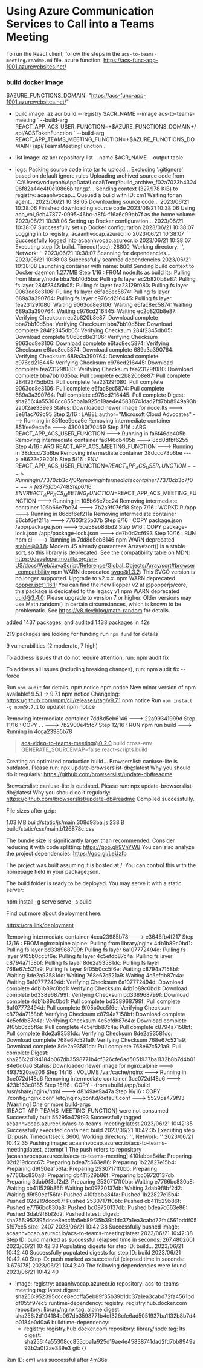 # Using Azure Communication Services to Call into a Teams Meeting

To run the React client, follow the steps in the `acs-to-teams-meeting/readme.md` file.
azure function: https://acs-func-app-1001.azurewebsites.net/

### build docker image
$AZURE_FUNCTIONS_DOMAIN="https://acs-func-app-1001.azurewebsites.net/"

- build image:
az acr build --registry $ACR_NAME --image acs-to-teams-meeting `
  --build-arg REACT_APP_ACS_USER_FUNCTION=+$AZURE_FUNCTIONS_DOMAIN+/api/ACSTokenFunction `
  --build-arg REACT_APP_TEAMS_MEETING_FUNCTION=+$AZURE_FUNCTIONS_DOMAIN+/api/TeamsMeetingFunction .

- list image:
az acr repository list --name $ACR_NAME --output table

- logs:
Packing source code into tar to upload...
Excluding '.gitignore' based on default ignore rules
Uploading archived source code from 'C:\Users\voduyanh\AppData\Local\Temp\build_archive_f02a7023b432496f82a44c4f0c10866b.tar.gz'...
Sending context (327.978 KiB) to registry: acaanhvocap...
Queued a build with ID: cm1
Waiting for an agent...
2023/06/21 10:38:05 Downloading source code...
2023/06/21 10:38:06 Finished downloading source code
2023/06/21 10:38:06 Using acb_vol_9cb47877-0995-46bc-a8f4-f16a6c99bb7f as the home volume
2023/06/21 10:38:06 Setting up Docker configuration...
2023/06/21 10:38:07 Successfully set up Docker configuration
2023/06/21 10:38:07 Logging in to registry: acaanhvocap.azurecr.io
2023/06/21 10:38:07 Successfully logged into acaanhvocap.azurecr.io
2023/06/21 10:38:07 Executing step ID: build. Timeout(sec): 28800, Working directory: '', Network: ''
2023/06/21 10:38:07 Scanning for dependencies...
2023/06/21 10:38:08 Successfully scanned dependencies
2023/06/21 10:38:08 Launching container with name: build
Sending build context to Docker daemon  1.277MB
Step 1/16 : FROM node:lts as build
lts: Pulling from library/node
bba7bb10d5ba: Pulling fs layer
ec2b820b8e87: Pulling fs layer
284f2345db05: Pulling fs layer
fea23129f080: Pulling fs layer
9063cd8e3106: Pulling fs layer
e6fac8ec5874: Pulling fs layer
689a3a390764: Pulling fs layer
c976cd216445: Pulling fs layer
fea23129f080: Waiting
9063cd8e3106: Waiting
e6fac8ec5874: Waiting
689a3a390764: Waiting
c976cd216445: Waiting
ec2b820b8e87: Verifying Checksum
ec2b820b8e87: Download complete
bba7bb10d5ba: Verifying Checksum
bba7bb10d5ba: Download complete
284f2345db05: Verifying Checksum
284f2345db05: Download complete
9063cd8e3106: Verifying Checksum
9063cd8e3106: Download complete
e6fac8ec5874: Verifying Checksum
e6fac8ec5874: Download complete
689a3a390764: Verifying Checksum
689a3a390764: Download complete
c976cd216445: Verifying Checksum
c976cd216445: Download complete
fea23129f080: Verifying Checksum
fea23129f080: Download complete
bba7bb10d5ba: Pull complete
ec2b820b8e87: Pull complete
284f2345db05: Pull complete
fea23129f080: Pull complete
9063cd8e3106: Pull complete
e6fac8ec5874: Pull complete
689a3a390764: Pull complete
c976cd216445: Pull complete
Digest: sha256:4a55308cc855cba1a925d19ae4e45838741dad2fd7bb8949a93b2a0f2ae339e3
Status: Downloaded newer image for node:lts
 ---> 8e81ac769c95
Step 2/16 : LABEL author="Microsoft Cloud Advocates"
 ---> Running in 851fee9eca6e
Removing intermediate container 851fee9eca6e
 ---> 430080f70469
Step 3/16 : ARG REACT_APP_ACS_USER_FUNCTION
 ---> Running in fa6f46db405b
Removing intermediate container fa6f46db405b
 ---> 8cd0dfbf6255
Step 4/16 : ARG REACT_APP_ACS_MEETING_FUNCTION
 ---> Running in 38dccc73b6be
Removing intermediate container 38dccc73b6be
 ---> e8622e29201b
Step 5/16 : ENV REACT_APP_ACS_USER_FUNCTION=$REACT_APP_ACS_USER_FUNCTION
 ---> Running in 77370cb3c7f0
Removing intermediate container 77370cb3c7f0
 ---> fe375fdb4748
Step 6/16 : ENV REACT_APP_ACS_MEETING_FUNCTION=$REACT_APP_ACS_MEETING_FUNCTION
 ---> Running in 105b66e7bc24
Removing intermediate container 105b66e7bc24
 ---> 7b2a9f076f18
Step 7/16 : WORKDIR /app
 ---> Running in 86cbf6ef211a
Removing intermediate container 86cbf6ef211a
 ---> 77603f25b37b
Step 8/16 : COPY package.json /app/package.json
 ---> 5ce58eb8dbd2
Step 9/16 : COPY package-lock.json /app/package-lock.json
 ---> de7b0d2cf693
Step 10/16 : RUN npm ci
 ---> Running in 7dd8d5eb6146
npm WARN deprecated stable@0.1.8: Modern JS already guarantees Array#sort() is a stable sort, so this library is deprecated. See the compatibility table on MDN: https://developer.mozilla.org/en-US/docs/Web/JavaScript/Reference/Global_Objects/Array/sort#browser_compatibility
npm WARN deprecated svgo@1.3.2: This SVGO version is no longer supported. Upgrade to v2.x.x.
npm WARN deprecated popper.js@1.16.1: You can find the new Popper v2 at @popperjs/core, this package is dedicated to the legacy v1
npm WARN deprecated uuid@3.4.0: Please upgrade  to version 7 or higher.  Older versions may use Math.random() in certain circumstances, which is known to be problematic.  See https://v8.dev/blog/math-random for details.


added 1437 packages, and audited 1438 packages in 42s

219 packages are looking for funding
  run `npm fund` for details

9 vulnerabilities (2 moderate, 7 high)

To address issues that do not require attention, run:
  npm audit fix

To address all issues (including breaking changes), run:
  npm audit fix --force

Run `npm audit` for details.
npm notice
npm notice New minor version of npm available! 9.5.1 -> 9.7.1
npm notice Changelog: <https://github.com/npm/cli/releases/tag/v9.7.1>
npm notice Run `npm install -g npm@9.7.1` to update!
npm notice

Removing intermediate container 7dd8d5eb6146
 ---> 22a99341999d
Step 11/16 : COPY . .
 ---> 7b2900e45fc7
Step 12/16 : RUN npm run build
 ---> Running in 4cca23985b78

> acs-video-to-teams-meeting@0.2.0 build
> cross-env GENERATE_SOURCEMAP=false react-scripts build

Creating an optimized production build...
Browserslist: caniuse-lite is outdated. Please run:
  npx update-browserslist-db@latest
  Why you should do it regularly: https://github.com/browserslist/update-db#readme

Browserslist: caniuse-lite is outdated. Please run:
  npx update-browserslist-db@latest
  Why you should do it regularly: https://github.com/browserslist/update-db#readme
Compiled successfully.

File sizes after gzip:

  1.03 MB  build/static/js/main.308d93ba.js
  238 B    build/static/css/main.b126878c.css

The bundle size is significantly larger than recommended.
Consider reducing it with code splitting: https://goo.gl/9VhYWB
You can also analyze the project dependencies: https://goo.gl/LeUzfb

The project was built assuming it is hosted at /.
You can control this with the homepage field in your package.json.

The build folder is ready to be deployed.
You may serve it with a static server:

  npm install -g serve
  serve -s build

Find out more about deployment here:

  https://cra.link/deployment

Removing intermediate container 4cca23985b78
 ---> e3646fb4f217
Step 13/16 : FROM nginx:alpine
alpine: Pulling from library/nginx
4db1b89c0bd1: Pulling fs layer
bd338968799f: Pulling fs layer
6a107772494d: Pulling fs layer
9f05b0cc5f6e: Pulling fs layer
4c5efdb87c4a: Pulling fs layer
c8794a7158bf: Pulling fs layer
8de2a93581dc: Pulling fs layer
768e67c521a9: Pulling fs layer
9f05b0cc5f6e: Waiting
c8794a7158bf: Waiting
8de2a93581dc: Waiting
768e67c521a9: Waiting
4c5efdb87c4a: Waiting
6a107772494d: Verifying Checksum
6a107772494d: Download complete
4db1b89c0bd1: Verifying Checksum
4db1b89c0bd1: Download complete
bd338968799f: Verifying Checksum
bd338968799f: Download complete
4db1b89c0bd1: Pull complete
bd338968799f: Pull complete
6a107772494d: Pull complete
9f05b0cc5f6e: Verifying Checksum
c8794a7158bf: Verifying Checksum
c8794a7158bf: Download complete
4c5efdb87c4a: Verifying Checksum
4c5efdb87c4a: Download complete
9f05b0cc5f6e: Pull complete
4c5efdb87c4a: Pull complete
c8794a7158bf: Pull complete
8de2a93581dc: Verifying Checksum
8de2a93581dc: Download complete
768e67c521a9: Verifying Checksum
768e67c521a9: Download complete
8de2a93581dc: Pull complete
768e67c521a9: Pull complete
Digest: sha256:2d194184b067db3598771b4cf326cfe6ad5051937ba1132b8b7d4b0184e0d0a6
Status: Downloaded newer image for nginx:alpine
 ---> 4937520ae206
Step 14/16 : VOLUME /var/cache/nginx
 ---> Running in 3ce072df48c6
Removing intermediate container 3ce072df48c6
 ---> 423b163c0185
Step 15/16 : COPY --from=build /app/build /usr/share/nginx/html
 ---> d8149ae9a47a
Step 16/16 : COPY ./config/nginx.conf /etc/nginx/conf.d/default.conf
 ---> 55295a479f93
[Warning] One or more build-args [REACT_APP_TEAMS_MEETING_FUNCTION] were not consumed
Successfully built 55295a479f93
Successfully tagged acaanhvocap.azurecr.io/acs-to-teams-meeting:latest
2023/06/21 10:42:35 Successfully executed container: build
2023/06/21 10:42:35 Executing step ID: push. Timeout(sec): 3600, Working directory: '', Network: ''
2023/06/21 10:42:35 Pushing image: acaanhvocap.azurecr.io/acs-to-teams-meeting:latest, attempt 1
The push refers to repository [acaanhvocap.azurecr.io/acs-to-teams-meeting]
410fabba84fa: Preparing
02d219dccc67: Preparing
bdea7c663e86: Preparing
1b22827e15b4: Preparing
d9f50eaf56fa: Preparing
2530717ff0bb: Preparing
e7766bc830a8: Preparing
cb411529b86f: Preparing
bc09720137db: Preparing
3dab9f8bf2d2: Preparing
2530717ff0bb: Waiting
e7766bc830a8: Waiting
cb411529b86f: Waiting
bc09720137db: Waiting
3dab9f8bf2d2: Waiting
d9f50eaf56fa: Pushed
410fabba84fa: Pushed
1b22827e15b4: Pushed
02d219dccc67: Pushed
2530717ff0bb: Pushed
cb411529b86f: Pushed
e7766bc830a8: Pushed
bc09720137db: Pushed
bdea7c663e86: Pushed
3dab9f8bf2d2: Pushed
latest: digest: sha256:952395dcce8eccffa5eb89f35b39b1dc37a1ea3cabd72fa4561bddf055f97ec5 size: 2407
2023/06/21 10:42:38 Successfully pushed image: acaanhvocap.azurecr.io/acs-to-teams-meeting:latest
2023/06/21 10:42:38 Step ID: build marked as successful (elapsed time in seconds: 267.480260)
2023/06/21 10:42:38 Populating digests for step ID: build...
2023/06/21 10:42:40 Successfully populated digests for step ID: build
2023/06/21 10:42:40 Step ID: push marked as successful (elapsed time in seconds: 3.676178)
2023/06/21 10:42:40 The following dependencies were found:
2023/06/21 10:42:40
- image:
    registry: acaanhvocap.azurecr.io
    repository: acs-to-teams-meeting
    tag: latest
    digest: sha256:952395dcce8eccffa5eb89f35b39b1dc37a1ea3cabd72fa4561bddf055f97ec5
  runtime-dependency:
    registry: registry.hub.docker.com
    repository: library/nginx
    tag: alpine
    digest: sha256:2d194184b067db3598771b4cf326cfe6ad5051937ba1132b8b7d4b0184e0d0a6
  buildtime-dependency:
  - registry: registry.hub.docker.com
    repository: library/node
    tag: lts
    digest: sha256:4a55308cc855cba1a925d19ae4e45838741dad2fd7bb8949a93b2a0f2ae339e3
  git: {}

Run ID: cm1 was successful after 4m36s